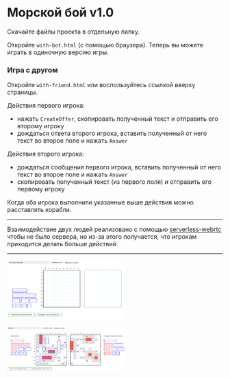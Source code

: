 # Морской бой v1.0

Скачайте файлы проекта в отдельную папку.

Откройте `with-bot.html` (с помощью браузера). Теперь вы можете играть в одиночную версию игры.

### Игра с другом
Откройте `with-friend.html` или воспользуйтесь ссылкой вверху страницы.

Действия первого игрока:
- нажать `CreateOffer`, скопировать полученный текст и отправить его второму игроку
- дождаться ответа второго игрока, вставить полученный от него текст во второе поле и нажать `Answer`

Действия второго игрока:
- дождаться сообщения первого игрока, вставить полученный от него текст во второе поле и нажать `Answer`
- скопировать полученный текст (из первого поля) и отправить его первому игроку

Когда оба игрока выполнили указанные выше действия можно расставлять корабли.

---

Взаимодействие двух людей реализовано с помощью [serverless-webrtc](https://github.com/cjb/serverless-webrtc) чтобы не было сервера, 
но из-за этого получается, что игрокам приходится делать больше действий.

---

<p align="left"><img src="pictures/1.png" alt="Game screenshot." width="275"/></p>
<p align="left"><img src="pictures/2.png" alt="Game screenshot." width="275"/></p>
